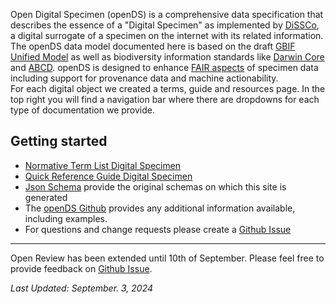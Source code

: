 Open Digital Specimen (openDS) is a comprehensive data specification that describes the essence of a "Digital Specimen" as implemented by [DiSSCo](https://www.dissco.eu/), a digital surrogate of a specimen on the internet with its related information. 
The openDS data model documented here is based on the draft [GBIF Unified Model](https://www.gbif.org/composition/HjlTr705BctcnaZkcjRJq/gbif-new-data-model) as well as biodiversity information standards like [Darwin Core](https://www.tdwg.org/standards/) and [ABCD](https://www.tdwg.org/standards/abcd/). 
openDS is designed to enhance [FAIR aspects](https://www.go-fair.org/fair-principles/) of specimen data including support for provenance data and machine actionability.  
For each digital object we created a terms, guide and resources page.
In the top right you will find a navigation bar where there are dropdowns for each type of documentation we provide.

Getting started[](#getting-started)
-----------------------------------
*   [Normative Term List Digital Specimen](digital-specimen-terms)
*   [Quick Reference Guide Digital Specimen](digital-specimen-guide)
*   [Json Schema](https://schemas.dissco.tech) provide the original schemas on which this site is generated
*   The [openDS Github](https://github.com/DiSSCo/openDS) provides any additional information available, including examples.
*   For questions and change requests please create a [Github Issue](https://github.com/DiSSCo/openDS/issues/new/choose)

-------------
Open Review has been extended until 10th of September.
Please feel free to provide feedback on [Github Issue](https://github.com/DiSSCo/openDS/issues/new/choose).

*Last Updated: September. 3, 2024*
